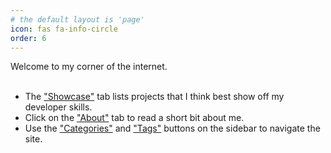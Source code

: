 ```yaml
---
# the default layout is 'page'
icon: fas fa-info-circle
order: 6
---
```


Welcome to my corner of the internet.<br>
<br>
- The ["Showcase"](/showcase/) tab lists projects that I think best show off my developer skills.<br>
- Click on the ["About"](/about/) tab to read a short bit about me. <br>
- Use the ["Categories"](/categories/) and ["Tags"](/tags/) buttons on the sidebar to navigate the site.